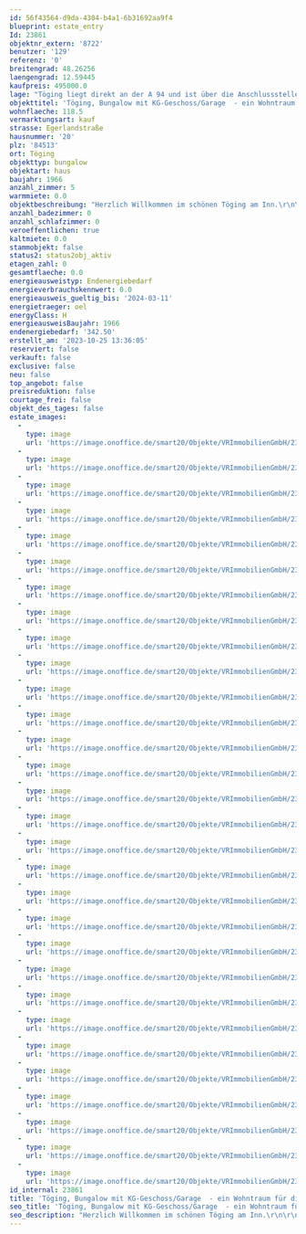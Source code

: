 ```yaml
---
id: 56f43564-d9da-4304-b4a1-6b31692aa9f4
blueprint: estate_entry
Id: 23861
objektnr_extern: '8722'
benutzer: '129'
referenz: '0'
breitengrad: 48.26256
laengengrad: 12.59445
kaufpreis: 495000.0
lage: "Töging liegt direkt an der A 94 und ist über die Anschlussstelle Töging erreichbar. Als weitere wichtige regionale Verbindungsstraßen ist die B 299 und die Kreisstraßen AÖ 1 und AÖ 2 vorhanden.\r\n\r\nEine direkte Anschlussmöglichkeit an das Bahnstreckennetz ist über den Bahnhof Töging gegeben. \r\n\r\nÖffentliche Busverbindungen sind im Ortsnetz und zu den Kreisstädten Altötting und Mühldorf und den umliegenden Gemeinden gegeben.\r\n\r\nTöging ist eine Stadt im oberbayerischen Landkreis Altötting. Die Stadt liegt in Südostoberbayern. In etwa 7,5 Kilometer (Luftlinie) östlicher Richtung liegt die Kreisstadt Altötting sowie rd. 5 Kilometer (Luftlinie) in westlicher Richtung liegt Mühldorf. Die Entfernung zur Landeshauptstadt München beträgt rd. 76 Kilometer (Luftlinie). \r\n\r\nDie Stadt Töging besteht aus 9 Stadtteilen. Es gibt nur die Gemarkung Töging. Die umliegenden Nachbarstädte/-gemeinden sind Mühldorf, Erharting, Winhöring, Teising, und der Markt Tüßling.\r\n\r\nIn Töging sind produzierendes Gewerbe, Handel und Verkehr, Bauhauptgewerbe, Land- Forstwirtschaft und sonstigen Wirtschaftsbereichen zu finden.\r\n\r\nAlle Einrichtungen für den täglich Bedarfs sind in der Stadt Töging gegeben.\r\n\r\nDie Einwohnerzahl beträgt rd. 9.500 Personen.\r\n\r\nDas Haus liegt in ruhiger und sehr beliebter Stadtrandlage."
objekttitel: 'Töging, Bungalow mit KG-Geschoss/Garage  - ein Wohntraum für die Familie -'
wohnflaeche: 118.5
vermarktungsart: kauf
strasse: Egerlandstraße
hausnummer: '20'
plz: '84513'
ort: Töging
objekttyp: bungalow
objektart: haus
baujahr: 1966
anzahl_zimmer: 5
warmmiete: 0.0
objektbeschreibung: "Herzlich Willkommen im schönen Töging am Inn.\r\n\r\nHeute möchten wir Ihnen einen ansprechenden und gepflegte Bungalow mit Kellergeschoss in Töging am Inn anbieten. Im Erdgeschoss des Hauses befinden sich die Wohnräume und im Kellergeschoss ist die Garage und ausreichende Kellerflächen vorhanden.\r\n\r\nDas Haus liegt in sehr guter, beliebter und ruhiger Ortsrandlage. Hinter dem Haus beginnen bereits die Felder. \r\n\r\nDieses Objekt bietet viel Platz für die ganze Familie und vieles mehr!\r\n\r\nDas Anwesen wurde im Jahre 1967 in massiver Bauausführung errichtet.\r\n\r\nDas Haus verfügt über die Etagen Keller-, Erd- und Speichergeschoss. \r\n\r\nEs stehen folgende Räume zur Verfügung:\r\n\r\nA) Erdgeschoss\r\n\r\n- Windfang\r\n- Diele\r\n- Abstellraum\r\n- Küche\r\n- Essen\r\n- Wohnzimmer \r\n- Garderobe \r\n- WC\r\n- Flur\r\n- Kind 1\r\n- Eltern\r\n- Kind 2\r\n- Bad (Fenster, Wanne, Dusche, Waschbecken)\r\n\r\nB) Kellergeschoss\r\n\r\n- Keller 1\r\n- Garage\r\n- Diele\r\n- Keller 2 (Waschen)\r\n- Keller 3 \r\n- Keller 4\r\n- Keller  (Öltank)\r\n- Keller 5 (Trockenraum)\r\n- Keller 6 (Heizung)\r\n\r\nC) Speichergeschoss (Klapptreppe)\r\n\r\n- Speicherfläche (Höhe unter dem First rd. 2,00 m)\r\n\r\nD) Außenbereich\r\n\r\n- Terrasse mit offenem Kamin\r\n- Gartenfläche\r\n\r\nDas Gebäude befindet sich unter Berücksichtigung des Baujahres in einem sehr ansprechenden Zustand, ist aber aufgrund des Alters etwas in die Jahre gekommen. \r\n\r\nGrundsätzlich ist eine Nutzung des Hauses mit überschaubarem Aufwand (Anstrichsarbeiten/Kleinreparaturen) möglich. Die vorhandenen Bodenbeläge sind Kunststeinplatten, Fliesen, Korkplatten und massive Holzböden in sehr gutem Zustand. Eine Erneuerung dieser ist nicht erforderlich. \r\n\r\nNatürlich können Sie auch entsprechende weitere Veränderung vornehmen, um Ihre Geschmacks- und Wohnvorstellungen zu realisieren. \r\n\r\nDie derzeitige Beheizung des Anwesens erfolgt über eine Ölzentralheizung. Der Heizkessel wurde im Jahre 1998 erneuert und ist bereits ein Niedertemperaturkessel mit Außenfühler. Aufgrund dieser Ausführung unterliegt der Kessel nicht der Austauschpflicht nach 30 Jahren.  Jedoch ist eine energetische Sanierung des Hauses in Verbindung mit evtl. entsprechenden Mitteln der öffentlichen Hand eine Möglichkeit und zu prüfen.  \r\n\r\nEine gute Grundsubstanz des Hauses ist gegebenen. Daher sind die entsprechenden Aufwendungen für Ihre Maßnahmen sinnvoll und gerechtfertigt.\r\n\r\nDie folgenden Modernisierungsarbeiten wurden bereits am Haus vorgenommen:\r\n\r\n- Haustüre ca. 2011\r\n- Kunststofffenster 2 Scheiben Isolierverglasung ca. 2001 bis 2017 in allen Räumen mit Ausnahme Esszimmer\r\n- Sanitärgegenstände teilweise \r\n\r\nGerne zeigen wir Ihnen das Objekt in einem unverbindlichen Besichtigungstermin und informieren Sie über weitere Details."
anzahl_badezimmer: 0
anzahl_schlafzimmer: 0
veroeffentlichen: true
kaltmiete: 0.0
stammobjekt: false
status2: status2obj_aktiv
etagen_zahl: 0
gesamtflaeche: 0.0
energieausweistyp: Endenergiebedarf
energieverbrauchskennwert: 0.0
energieausweis_gueltig_bis: '2024-03-11'
energietraeger: oel
energyClass: H
energieausweisBaujahr: 1966
endenergiebedarf: '342.50'
erstellt_am: '2023-10-25 13:36:05'
reserviert: false
verkauft: false
exclusive: false
neu: false
top_angebot: false
preisreduktion: false
courtage_frei: false
objekt_des_tages: false
estate_images:
  -
    type: image
    url: 'https://image.onoffice.de/smart20/Objekte/VRImmobilienGmbH/23861/a11f0835-1840-4795-b491-6a9cdcd2f126.jpg'
  -
    type: image
    url: 'https://image.onoffice.de/smart20/Objekte/VRImmobilienGmbH/23861/e8559d46-6eaf-454f-9800-1d72a381cf79.jpg'
  -
    type: image
    url: 'https://image.onoffice.de/smart20/Objekte/VRImmobilienGmbH/23861/304c8143-3a0a-4753-b00b-d575613ba0f4.jpg'
  -
    type: image
    url: 'https://image.onoffice.de/smart20/Objekte/VRImmobilienGmbH/23861/f340c531-30af-42f7-ad01-bdbb338ddee6.jpg'
  -
    type: image
    url: 'https://image.onoffice.de/smart20/Objekte/VRImmobilienGmbH/23861/11329e00-9a86-4325-bc03-b477dbff756d.jpg'
  -
    type: image
    url: 'https://image.onoffice.de/smart20/Objekte/VRImmobilienGmbH/23861/b5b353c9-ebfd-433c-a8a0-86fffb3fdb8f.jpg'
  -
    type: image
    url: 'https://image.onoffice.de/smart20/Objekte/VRImmobilienGmbH/23861/d9ab2a78-6c2d-4c0e-8b34-4e6605428331.jpg'
  -
    type: image
    url: 'https://image.onoffice.de/smart20/Objekte/VRImmobilienGmbH/23861/3702c334-65f0-474e-8239-7636ab506f03.jpg'
  -
    type: image
    url: 'https://image.onoffice.de/smart20/Objekte/VRImmobilienGmbH/23861/6691ab72-0740-40dc-a656-6032915b5474.jpg'
  -
    type: image
    url: 'https://image.onoffice.de/smart20/Objekte/VRImmobilienGmbH/23861/3801bb83-f3af-4169-a3e4-5a5280ebb7eb.jpg'
  -
    type: image
    url: 'https://image.onoffice.de/smart20/Objekte/VRImmobilienGmbH/23861/be18cb20-43b7-4918-8a73-687894b18ce4.jpg'
  -
    type: image
    url: 'https://image.onoffice.de/smart20/Objekte/VRImmobilienGmbH/23861/317aa6b8-a32d-4585-805c-dc2388c1fa91.jpg'
  -
    type: image
    url: 'https://image.onoffice.de/smart20/Objekte/VRImmobilienGmbH/23861/bb4c61b3-74de-406f-88b8-1938e9ea2608.jpg'
  -
    type: image
    url: 'https://image.onoffice.de/smart20/Objekte/VRImmobilienGmbH/23861/b4fa279b-a776-496b-a624-2fafd7dda12e.jpg'
  -
    type: image
    url: 'https://image.onoffice.de/smart20/Objekte/VRImmobilienGmbH/23861/a0f52773-4a7e-419b-a93e-edab36282fcb.jpg'
  -
    type: image
    url: 'https://image.onoffice.de/smart20/Objekte/VRImmobilienGmbH/23861/c33f7149-d5b4-4777-9aff-acd02e3b98a0.jpg'
  -
    type: image
    url: 'https://image.onoffice.de/smart20/Objekte/VRImmobilienGmbH/23861/86112e31-998d-4b81-bdc9-db29148daf2d.jpg'
  -
    type: image
    url: 'https://image.onoffice.de/smart20/Objekte/VRImmobilienGmbH/23861/99a0dc2a-6bb4-43bc-b826-90e2a3fc9c12.jpg'
  -
    type: image
    url: 'https://image.onoffice.de/smart20/Objekte/VRImmobilienGmbH/23861/7dffe4d5-ba53-4a38-84fe-5b0019a1c67a.jpg'
  -
    type: image
    url: 'https://image.onoffice.de/smart20/Objekte/VRImmobilienGmbH/23861/4a1fbddb-cea9-4a45-a63e-c8f0d4ee53f7.jpg'
  -
    type: image
    url: 'https://image.onoffice.de/smart20/Objekte/VRImmobilienGmbH/23861/5076d311-2469-4749-869b-109deb856fd1.jpg'
  -
    type: image
    url: 'https://image.onoffice.de/smart20/Objekte/VRImmobilienGmbH/23861/2793275b-5bae-4df0-8140-0679068e386e.jpg'
  -
    type: image
    url: 'https://image.onoffice.de/smart20/Objekte/VRImmobilienGmbH/23861/95c7a706-5e0d-4fcb-80e5-02e72baf3dc6.jpg'
  -
    type: image
    url: 'https://image.onoffice.de/smart20/Objekte/VRImmobilienGmbH/23861/0c267136-b26b-4827-8d16-2529850b2d53.jpg'
  -
    type: image
    url: 'https://image.onoffice.de/smart20/Objekte/VRImmobilienGmbH/23861/093747af-d77e-4f8c-8989-0d3183595ee4.jpg'
  -
    type: image
    url: 'https://image.onoffice.de/smart20/Objekte/VRImmobilienGmbH/23861/f014001e-2013-42de-97e3-6b394df45285.jpg'
  -
    type: image
    url: 'https://image.onoffice.de/smart20/Objekte/VRImmobilienGmbH/23861/592d1227-6ebc-4fb7-9191-8d0a86866a52.jpg'
  -
    type: image
    url: 'https://image.onoffice.de/smart20/Objekte/VRImmobilienGmbH/23861/279992ff-f390-4686-b06a-083201121b04.jpg'
  -
    type: image
    url: 'https://image.onoffice.de/smart20/Objekte/VRImmobilienGmbH/23861/ffe8b57f-af84-43f0-b3c9-c8a5b1308d79.jpg'
  -
    type: image
    url: 'https://image.onoffice.de/smart20/Objekte/VRImmobilienGmbH/23861/af15ac8d-8e4e-4bca-b9de-9e6e18283c88.jpg'
id_internal: 23861
title: 'Töging, Bungalow mit KG-Geschoss/Garage  - ein Wohntraum für die Familie -'
seo_title: 'Töging, Bungalow mit KG-Geschoss/Garage  - ein Wohntraum für die Familie -'
seo_description: "Herzlich Willkommen im schönen Töging am Inn.\r\n\r\nHeute möchten wir Ihnen einen ansprechenden und gepflegte Bungalow mit Kellergeschoss in Töging am Inn anbi"
---
```

